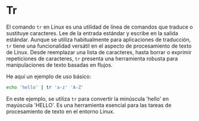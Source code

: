 # Tr

El comando `tr` en Linux es una utilidad de línea de comandos que traduce o sustituye caracteres. Lee de la entrada estándar y escribe en la salida estándar. Aunque se utiliza habitualmente para aplicaciones de traducción, `tr` tiene una funcionalidad versátil en el aspecto de procesamiento de texto de Linux. Desde reemplazar una lista de caracteres, hasta borrar o exprimir repeticiones de caracteres, `tr` presenta una herramienta robusta para manipulaciones de texto basadas en flujos. 

He aquí un ejemplo de uso básico:

```bash
echo 'hello' | tr 'a-z' 'A-Z'
```

En este ejemplo, se utiliza `tr` para convertir la minúscula 'hello' en mayúscula 'HELLO'. Es una herramienta esencial para las tareas de procesamiento de texto en el entorno Linux.